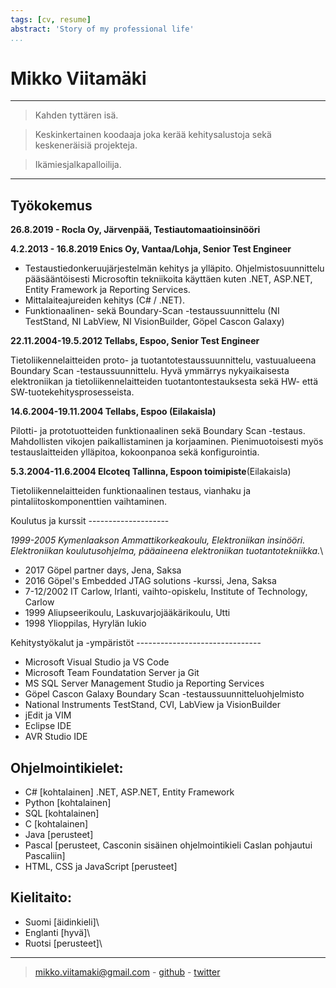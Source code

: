 ```yaml
---
tags: [cv, resume]
abstract: 'Story of my professional life'
...
```


<div id="container">
<div id="name">

Mikko Viitamäki
============

----

>Kahden tyttären isä.

>Keskinkertainen koodaaja joka kerää kehitysalustoja sekä keskeneräisiä projekteja.

>Ikämiesjalkapalloilija.

----
</div>

<div id="experience">

Työkokemus
-----------------
**26.8.2019 - Rocla Oy, Järvenpää, Testiautomaatioinsinööri** 


**4.2.2013 - 16.8.2019 Enics Oy, Vantaa/Lohja, Senior Test Engineer**

-   Testaustiedonkeruujärjestelmän kehitys ja ylläpito.
    Ohjelmistosuunnittelu pääsääntöisesti Microsoftin tekniikoita
    käyttäen kuten .NET, ASP.NET, Entity Framework ja Reporting
    Services.
-   Mittalaiteajureiden kehitys (C\# / .NET).
-   Funktionaalinen- sekä Boundary-Scan -testaussuunnittelu (NI
    TestStand, NI LabView, NI VisionBuilder, Göpel Cascon Galaxy)

**22.11.2004-19.5.2012 Tellabs, Espoo, Senior Test Engineer**

Tietoliikennelaitteiden proto- ja tuotantotestaussuunnittelu,
vastuualueena Boundary Scan -testaussuunnittelu. Hyvä ymmärrys
nykyaikaisesta elektroniikan ja tietoliikennelaitteiden
tuotantontestauksesta sekä HW- että SW-tuotekehitysprosesseista.

**14.6.2004-19.11.2004 Tellabs, Espoo (Eilakaisla)**

Pilotti- ja prototuotteiden funktionaalinen sekä Boundary Scan -testaus.
Mahdollisten vikojen paikallistaminen ja korjaaminen. Pienimuotoisesti
myös testauslaitteiden ylläpitoa, kokoonpanoa sekä konfigurointia.

**5.3.2004-11.6.2004 Elcoteq Tallinna, Espoon toimipiste**(Eilakaisla)

Tietoliikennelaitteiden funktionaalinen testaus, vianhaku ja
pintaliitoskomponenttien vaihtaminen.

</div>
<div id="education">
Koulutus ja kurssit
--------------------

*1999-2005 Kymenlaakson Ammattikorkeakoulu, Elektroniikan insinööri.
Elektroniikan koulutusohjelma, pääaineena elektroniikan
tuotantotekniikka.*\

-   2017 Göpel partner days, Jena, Saksa
-   2016 Göpel\'s Embedded JTAG solutions -kurssi, Jena, Saksa
-   7-12/2002 IT Carlow, Irlanti, vaihto-opiskelu, Institute of
    Technology, Carlow
-   1999 Aliupseerikoulu, Laskuvarjojääkärikoulu, Utti
-   1998 Ylioppilas, Hyrylän lukio
</div>
<div id="tools">
Kehitystyökalut ja -ympäristöt
-------------------------------

-   Microsoft Visual Studio ja VS Code
-   Microsoft Team Foundatation Server ja Git
-   MS SQL Server Management Studio ja Reporting Services
-   Göpel Cascon Galaxy Boundary Scan -testaussuunnitteluohjelmisto
-   National Instruments TestStand, CVI, LabView ja VisionBuilder
-   jEdit ja VIM
-   Eclipse IDE
-   AVR Studio IDE

Ohjelmointikielet:
--------------------

-   C\# \[kohtalainen\] .NET, ASP.NET, Entity Framework
-   Python \[kohtalainen\]
-   SQL \[kohtalainen\]
-   C \[kohtalainen\]
-   Java \[perusteet\]
-   Pascal \[perusteet, Casconin sisäinen ohjelmointikieli Caslan
    pohjautui Pascaliin\]
-   HTML, CSS ja JavaScript \[perusteet\]
</div>

Kielitaito:
------------
- Suomi \[äidinkieli\]\
- Englanti \[hyvä\]\
- Ruotsi \[perusteet\]\

----

> [mikko.viitamaki@gmail.com](mailto:mikko.viitamaki@gmail.com) - [github](https://github.com/frogshead) - [twitter](https://twitter.com/freezing_point)
</div>
